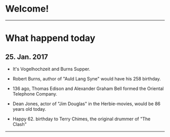 # Welcome!

------
# What happend today

## 25. Jan. 2017

- It's Vogelhochzeit and Burns Supper.

- Robert Burns, author of "Auld Lang Syne" would have his 258 birthday.

- 136 ago, Thomas Edison and Alexander Graham Bell formed the Oriental Telephone Company.

- Dean Jones, actor of "Jim Douglas" in the Herbie-movies, would be 86 years old today.

- Happy 62. birthday to Terry Chimes, the original drummer of "The Clash"

------
